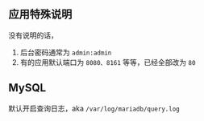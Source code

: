 ## 应用特殊说明

没有说明的话，

1. 后台密码通常为 `admin:admin`
2. 有的应用默认端口为 `8080、8161` 等等，已经全部改为 `80`

## MySQL

默认开启查询日志，aka `/var/log/mariadb/query.log`

